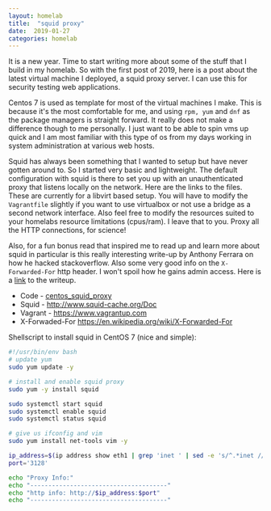 ```yaml
---
layout: homelab
title:  "squid proxy"
date:  2019-01-27
categories: homelab
---
```


It is a new year. Time to start writing more about some of the stuff that I build in my
homelab. So with the first post of 2019, here is a post about the latest virtual machine I deployed, a squid proxy server. I can use this for security testing web applications.

Centos 7 is used as template for most of the virtual machines I make. This is because it's the most comfortable for me, and using `rpm, yum` and `dnf` as the package
managers is straight forward. It really does not make a difference though to me personally. I just want to be able to spin vms up quick and I am most familiar with this type of os from my days working in system administration at various web hosts.

Squid has always been something that I wanted to setup but have never gotten around to.
So I started very basic and lightweight. The default configuration with squid is there to set you up with an unauthenticated proxy that listens locally on the network. Here are the links to the files. These are currently for a libvirt based setup. You will have to modify the `Vagrantfile` slightly if you want to use virtualbox or
not use a bridge as a second network interface. Also feel free to modify the resources suited to your homelabs resource limitations (cpus/ram). I leave that to you. Proxy all
the HTTP connections, for science!

Also, for a fun bonus read that inspired me to read up and learn more about
squid in particular is this really interesting write-up by Anthony Ferrara on how he hacked stackoverflow. Also some very good info on the `X-Forwarded-For` http header. I won't spoil how he gains admin access. Here is a [link](https://blog.ircmaxell.com/2012/11/anatomy-of-attack-how-i-hacked.html) to the writeup.
* Code - [centos_squid_proxy](https://git.mcdevitt.tech/bpmcdevitt/homelab_scripts/tree/master/vagrant/centos_squid_proxy)
* Squid - <http://www.squid-cache.org/Doc>
* Vagrant - <https://www.vagrantup.com>
* X-Forwaded-For <https://en.wikipedia.org/wiki/X-Forwarded-For>

Shellscript to install squid in CentOS 7 (nice and simple):
```bash
#!/usr/bin/env bash
# update yum
sudo yum update -y

# install and enable squid proxy
sudo yum -y install squid

sudo systemctl start squid
sudo systemctl enable squid
sudo systemctl status squid

# give us ifconfig and vim
sudo yum install net-tools vim -y

ip_address=$(ip address show eth1 | grep 'inet ' | sed -e 's/^.*inet //' -e 's/\/.*$//')
port='3128'

echo "Proxy Info:"
echo "--------------------------------------"
echo "http info: http://$ip_address:$port"
echo "--------------------------------------"
```
